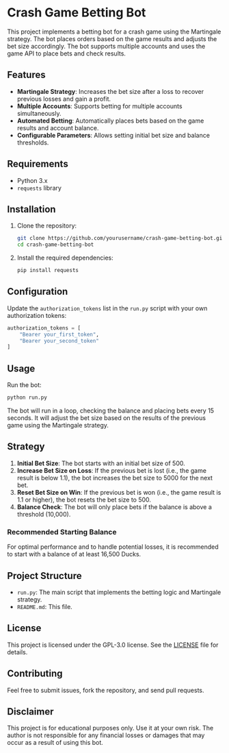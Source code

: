 # Crash Game Betting Bot

This project implements a betting bot for a crash game using the Martingale strategy. The bot places orders based on the game results and adjusts the bet size accordingly. The bot supports multiple accounts and uses the game API to place bets and check results.

## Features

- **Martingale Strategy**: Increases the bet size after a loss to recover previous losses and gain a profit.
- **Multiple Accounts**: Supports betting for multiple accounts simultaneously.
- **Automated Betting**: Automatically places bets based on the game results and account balance.
- **Configurable Parameters**: Allows setting initial bet size and balance thresholds.

## Requirements

- Python 3.x
- `requests` library

## Installation

1. Clone the repository:
   ```bash
   git clone https://github.com/yourusername/crash-game-betting-bot.git
   cd crash-game-betting-bot
   ```

2. Install the required dependencies:
   ```bash
   pip install requests
   ```

## Configuration

Update the `authorization_tokens` list in the `run.py` script with your own authorization tokens:

```python
authorization_tokens = [
    "Bearer your_first_token",
    "Bearer your_second_token"
]
```

## Usage

Run the bot:

```bash
python run.py
```

The bot will run in a loop, checking the balance and placing bets every 15 seconds. It will adjust the bet size based on the results of the previous game using the Martingale strategy.

## Strategy

1. **Initial Bet Size**: The bot starts with an initial bet size of 500.
2. **Increase Bet Size on Loss**: If the previous bet is lost (i.e., the game result is below 1.1), the bot increases the bet size to 5000 for the next bet.
3. **Reset Bet Size on Win**: If the previous bet is won (i.e., the game result is 1.1 or higher), the bot resets the bet size to 500.
4. **Balance Check**: The bot will only place bets if the balance is above a threshold (10,000).

### Recommended Starting Balance

For optimal performance and to handle potential losses, it is recommended to start with a balance of at least 16,500 Ducks.

## Project Structure

- `run.py`: The main script that implements the betting logic and Martingale strategy.
- `README.md`: This file.

## License

This project is licensed under the GPL-3.0 license. See the [LICENSE](LICENSE) file for details.

## Contributing

Feel free to submit issues, fork the repository, and send pull requests.

## Disclaimer

This project is for educational purposes only. Use it at your own risk. The author is not responsible for any financial losses or damages that may occur as a result of using this bot.
